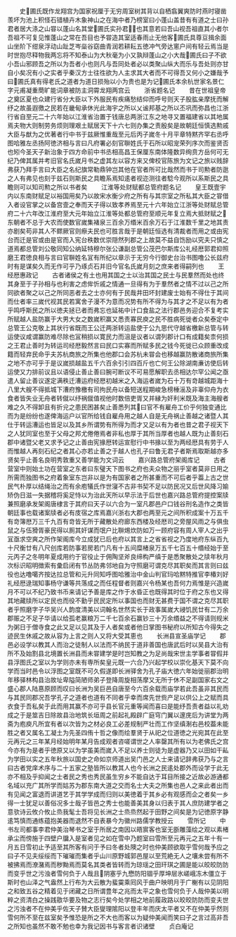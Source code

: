 <!-- { "loadSidebar": true } -->
　　史圃氏既作龙翔宫为国家祝厘于无穷周室树其背以自栖翕翼爽防时燕时寝凿羡坏为池上积怪石错植卉木象神山之在海中者乃榜室曰小蓬山盖昔有有道之士曰孙君者居大涤之山甞以蓬山名其堂圃氏实孙君也其意若曰吾山视吾祖直其小者尔吾祖不可复见惟蓬山之常在吾目也予甞造其室适春雨止无他客圃氏具尊豆揖余面山坐阶下绀泉浮动山趾芝岑橤谷窈曲青润若耕耘五徳冲气旁达窻户间有轻云焉当是时世抱尽释物我两忘将不知泰山为大秋毫为小又孰辩蓬山之小大哉圃氏曰子不欲小吾山邪顾吾之所以为吾者小也则凡与吾同处者必以类聚山纵大而乐与吾处则亦甘自小矣况有小之实者乎秦汉方士往徃欲为人主求其大者而不可得吾又何小之嫌哉予曰圃氏真有得老氏之道者为道日损殆以小为贵也是为记圃氏本余杭世家名景仁字元甫凝重蕳旷能词章被防主洞霄龙翔两宫云
　　浙省题名记
　　昔在世祖皇帝之奠区夏也众建行省分大臣以下外服民有疾痛愁结仰而呼号则天子股肱亲摩抚而解纾之故虽遐徼之民若在畿甸承休光此海宇之所以乂谧邦基之所以丕巩而弥昌也江浙行省自至元二十六年始以江淮省治置于钱唐总两浙江东之地寻又置福建省以其地属焉夫物大则制劳务烦则理艰土赋居天下十六七则办集之责殷矣是故朝廷恒慎选勲戚大臣与猷为之优著者行中书于兹厥惟重哉至元后丙子嵗冬十月平章特黙齐罕右丞呼图哈雅左丞扬阿徳济相与言曰凡府署必刻官聨姓氏于石所以昭宠荣列序次而鉴贤否也矧今圣天子新治象于四方命前中书丞相高昌王保厘东南体隆数异绚贲方岳何可无纪乃俾其属并考旧官名氏嵗月书之虚其左以容方来又俾校官陈旅为文记之旅以贱辞弗获乃拜手言曰大臣之名纪旗常勒鼎钟岂其他在官者所可比哉然而书于司勲者防逖之人有弗见也刻于兹石则斯民之具瞻系焉知逺者视迩测往者騐今观所以系斯民之具瞻则可以知司勲之所以书者矣
　　江淮等处财赋都总管府题名记
　　皇王既壹宇内以东南财赋足以裕国用矣乃以故宋水衡少府之所有与其宗室之所私其大臣之甞借入者设官掌之以备宫壸之奉而天子得以致孝养焉至元十六年始立江浙等处财赋总管府二十六年改江淮府至大元年始立江淮等处都总管府至顺元年复立焉大抵财赋之东朝者不总于大农而使数官嵗集褚泉三百余万缗米百余万石于江淮数千里之地其责亦剧矣苟非其人不鳏厥官则瘵夫民也可胜言哉于是朝廷恒选有清裁者而用之或由宪台而迁是官或由是官而入宪台秩数优崇隠然列郡之上故莫不益自饬励以究夫只慎之道焉都总管刘公敬同知公纳延特穆尔张公谦副总管公茂巴尔斯库公礼经厯郭君抑照磨王君徳良相与言曰官聨姓名冝有所纪以章示于无穷今行御史台治书图噜公长兹府时有是谋矣久而无作可乎乃琢贞石并旧今官名氏嵗月刻之庶来者得嗣列也
　　王经厯惠政记
　　古者诸侯之有土也用其国之士以治其国之民士与民羣然而处也终其身至于子孙相与也利害之虑侔忻戚之情通一旦得有为于羣然者之情不过以己之所同欲者聚之以己之所同恶者去之士亦何有于民哉井田坏封建废士始有不得仕于其间而仕者率三嵗代视其民若寓舍子漫不为意而况势有所不得为与其才之不足以有为者乎鸣呼斯民之所以徳夫拯已者而弗忘也延祐中计口食盐之法行郡邑务迎合不复考实所赋越人盐防赢于大男大女之数嵗积赢又悉责寡民庾之民不胜病死徙者众矣泰定中总管王公克敬上其状行省既而王公迁两浙转运盐使于公九思代守越省檄新总管与转运使议咸谓赢防难尽除也冝稍损以寛民力而沮是议者以谓列郡计口有成籍矣柰何损之王君止善时为转运司经厯毅然言曰民口实寡而所赋多民之钱今死徙已众顾重改成籍而轻弃民命乎夫苏杭商旅之所集也他郡口会苏杭未甞会也移越赢防散诸商旅所集之地不亦可乎于是议嵗损越盐五千六百余引引四百斤也亡何王公除湖南亷访使后转运使又力排前议且以语侵止善止善曰腕可断议不可易愿解职去丞相达尔罕公闻之亟遣人留止善议遂定满秩迁漕运府经厯初越米之入海运者嵗为石十万有竒越城距海十八里大艘不得抵城下漕府豫檄有司拘民舟以备短送程期峻急榜棰滛及非辜仰舟为衣食者皆失业无舟者转僦以纾祸僦值视他时数倍吏胥又并縁为奸利米既及海主海艘者难之久不得卸且有折兊之患民困甚矣止善悉列其曰官不有雇舟工价乎何独变通比而为是纷纷也遂俾海运户以官所给钱自雇舟用之越人自是无舟祸止善越之诸暨人其仕于转运漕运也皆足以及其乡所谓势有所得为而才又足以有为者也昔之君子视天下之人犹同室也至于父母之邦尤倦倦焉者非私也厚于其所当厚者也越人既为止善刻石郡中诸暨父老又求予记之止善由宪掾厯转运宣慰行中书掾以至为两经厯具有劳于人而惟越人再刻石纪之者其心亦若止善之于越人也孔子曰鲁无君子者斯焉取斯越亦多贤矣乎止善名良明秀敦重又善学能为文词云
　　嘉兴路总管府架阁库记
　　古者营室中则始土功在营室之东者曰东璧天下图书之府也夫众物之丽乎室者莫非日用之所需而独图书之府着象室东岂非以是为有国家者之所甚重而不可后者乎葢上古之世民气朴厚以结绳治之而有余庖犠氏作世寖不古非书契不足以防民况又后世风降习媮矫伪日滋一失据稽将奚足恃以为治此天所以早示法于后世也嘉兴路总管府提控案牍兼照磨承发架阁唐棣言于其府曰天子以六合为一室凡郡邑户口钱谷刑名造作之类皆朝廷事也载诸案牍者必有庋宿之库焉嘉兴浙右大郡也两至元之间所积成案十万五千有竒簿厯万三千九百有竒皆无所于藏散处府廊东西楼及经厯司之旁屋风雨之与俱虫鼠之与伍猾胥豪民得以厠其奸谋而氓户比聨焬炊防如万一顾府容有周人宰人之出乎冝亟求空爽之所作架阁库今立成犹已后也府以其言上之省省视之乃度地府东纵百九十尺衡廿有八尺创库若防事若房若门凡有十五间糜楮泉万五千七百五十缗经始于至元丙子之冬明年夏成用约于官役止于佣陶坚斧良缔构严缜于是悉聚散处之牍年秋月次标识昭明徴索有彚启闭有节丛防弗邻地自为守照磨可谓克尽其职矣而其言则曰兹役也达噜噶齐按达拉总管和元升同知呼图哈雅治中金山判官玛哈黙特推官李椿刘好礼经厯逯瑞知事杨守谦等共落成之而任程督者则嘉兴令杨某也吾何力焉惟是兴造嵗月不可以不纪乃致书币来请记予善是库之作于水昏正也既得其时位于府之东也又得其地藏牍所以定民也而役不勤乎民民定所以事国也而财无甚费于国不谓之克尽其职者乎照磨字子华吴兴人韵度清美以词翰名世然实长于政事属嵗大祲饥民廿有二万余郡赈之不足子华请以给孤老赢粮万二千七百余石赢钞三十万余缗益之不得请则规米为粥日于僧寺食之此又足以见其及于人者矣或者他日掌图书秘府以所知古今得失之迹民生休戚之故从容为上言之则人又将大受其恵也
　　长洲县宣圣庙学记
　　郡邑必设学以教其人而治之徒制人以法而不纳民于道非善国也唐武后时以吴县大治有所不及始割县北境置长洲县而未甞建学是时岂知教之为足尚哉宋世主学事者甞假并县浮图氏之室以为学则亦未有専所矣皇元既一六合乃兴起学校以崇化基天下莫不向学而当时邑令以浮图之室既不可久假遂即长洲驿舍为孔子庙大徳六年始徙丽郡治明年移驿林构县治故址卑隘简陋师弟子登降周旋相荡摩又无所于休不足副国家右文之盛心郡人陆惪原顾而叹曰长洲为吴巨邑自唐至今六百余载而庙学若此吾虽非其民而与其民同郡况吾学孔子之道者也道有不同者乎幸而席先世赀产足以供公上之赋而具衣食于吾私矣于此而用其赢不亦可乎县长官元重等闻而喜曰是能纾吾责者益以礼劝成之于是筮吉日除故县治地筑长垣周之前起礼殿辟广庭穹门翼以邃庑后为讲堂为两斋为庖庾凡所宜有者以次皆为之材必良工必差规制严壮而工作坚缜淛右邑校葢未能胜之者又属名工凝土为先圣四侑十哲之像而绘羣贤于从祀之位道徳之光宛其在此至元再元之三年某月经始明年某月告成观者咨嗟谓世之人率罄其所有以为老佛氏之宫今亦有为是者乎徳原又以为学虽美而嵗入不足以养士则徒为是虚器乃又以田如干畆为学田以实之五年秋旅以国史之命如京师道出吴门邑之人士来请记辞弗获乃与之言曰古者党庠术序与二十五家之塾皆所以教其人也今长洲之民逺处郡外而设学于此无亦不相及乎抑闻之士者民之秀也秀民虽生穷乡不能自达于耳目所接之近故必游通都名域以充广其所学而姑苏为郡东南大道之交而名士大夫之所集也邑人之来此者出而有见闻之富退而讲道艺于其学学成而归则以美徳着于其乡必有观感而企之者矣一乡得一士犹足以善俗况多士哉子皆邑之秀士也能善美其身以归表于其人庶防建学者之意欤诗云攸介攸止烝我髦士吾将见长洲之士烝烝然起于田野之间矣是为记徳原字静逺笃慎而通练蕴抱美器而退然不自表暴今为徽州路儒学教授云
　　雪所记
　　中书左司都事李君仲美治琴书之室于所居之南因以晤賔客也室无斵雕藻绘之观以素楮承尘而傍施于四壁户牖入是室者见之如在雪中乃题室曰雪所至元再元之五年十有一月五日雪初止予适至其所客有问于予曰冬者处隩之时也仲美顾欲取乎雪何哉予应之曰子不见夫绥绥而下璀璀而集者乎山川原野城郭邑屋以至荒絶无人之壤未尝有所不被拂焉而潦潴焉而秽黝焉而莫名其类者皆转而为琼瑶之田玕琪之圃是能以皎皎防防而变乎世之污浊者雪何负于人哉且阴塞乎九懋防阳锢乎厚坤层氷嵯峨冻木僵立于斯时也山泽之气盎然上行布为大云散为蜚霙乘囘风于曲户映明月于广榭有以见阴阳之和致五谷之精着见于闭藏之日所谓豊年之兆而太平之象也雪何负于人哉仲美以明粹之资清白之操践敭华要及物之志行矣今处学相之地前履政路以皎皎防防而变夫世之污浊者不在仲美乎佐天子賛大臣燮理隂阳以登丰年而庆太平者又不在仲美乎然则雪何所不至在兹室矣予惟恐是所之不大也而客以为疑仲美闻而笑曰子之言过高非吾之所知也虽然不敢不勉也幸为我记因书与客言者识诸壁
　　贞白庵记
